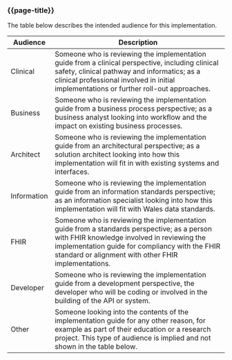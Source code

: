 ### {{page-title}}

The table below describes the intended audience for this implementation. 

|Audience|Description|
|-|-|
|Clinical|Someone who is reviewing the implementation guide from a clinical perspective, including clinical safety, clinical pathway and informatics; as a clinical professional involved in initial implementations or further roll-out approaches.|
|Business|Someone who is reviewing the implementation guide from a business process perspective; as a business analyst looking into workflow and the impact on existing business processes.|
|Architect|Someone who is reviewing the implementation guide from an architectural perspective; as a solution architect looking into how this implementation will fit in with existing systems and interfaces.|
|Information|Someone who is reviewing the implementation guide from an information standards perspective; as an information specialist looking into how this implementation will fit with Wales data standards.|
|FHIR|Someone who is reviewing the implementation guide from a standards perspective; as a person with FHIR knowledge involved in reviewing the implementation guide for compliancy with the FHIR standard or alignment with other FHIR implementations.|
|Developer|Someone who is reviewing the implementation guide from a development perspective, the developer who will be coding or involved in the building of the API or system.|
|Other|Someone looking into the contents of the implementation guide for any other reason, for example as part of their education or a research project. This type of audience is implied and not shown in the table below.|
